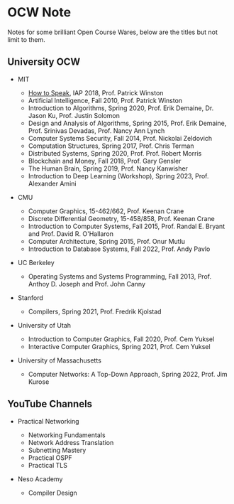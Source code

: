 # OCW Note

Notes for some brilliant Open Course Wares, below are the titles but not limit to them.

## University OCW

* MIT
    * [How to Speak](https://www.youtube.com/watch?v=Unzc731iCUY), IAP 2018, Prof. Patrick Winston
    * Artificial Intelligence, Fall 2010, Prof. Patrick Winston
    * Introduction to Algorithms, Spring 2020, Prof. Erik Demaine, Dr. Jason Ku, Prof. Justin Solomon
    * Design and Analysis of Algorithms, Spring 2015, Prof. Erik Demaine, Prof. Srinivas Devadas, 
    Prof. Nancy Ann Lynch
    * Computer Systems Security, Fall 2014, Prof. Nickolai Zeldovich
    * Computation Structures, Spring 2017, Prof. Chris Terman
    * Distributed Systems, Spring 2020, Prof. Prof. Robert Morris 
    * Blockchain and Money, Fall 2018, Prof. Gary Gensler
    * The Human Brain, Spring 2019, Prof. Nancy Kanwisher
    * Introduction to Deep Learning (Workshop), Spring 2023, Prof. Alexander Amini

* CMU
    * Computer Graphics, 15-462/662, Prof. Keenan Crane
    * Discrete Differential Geometry, 15-458/858, Prof. Keenan Crane
    * Introduction to Computer Systems, Fall 2015, Prof. Randal E. Bryant and Prof. David R. O'Hallaron
    * Computer Architecture, Spring 2015, Prof. Onur Mutlu
    * Introduction to Database Systems, Fall 2022, Prof. Andy Pavlo

* UC Berkeley
    * Operating Systems and Systems Programming, Fall 2013, Prof. Anthoy D. Joseph and Prof. John Canny

* Stanford
    * Compilers, Spring 2021, Prof. Fredrik Kjolstad 

* University of Utah
    * Introduction to Computer Graphics, Fall 2020, Prof. Cem Yuksel
    * Interactive Computer Graphics, Spring 2021, Prof. Cem Yuksel

* University of Massachusetts
    * Computer Networks: A Top-Down Approach, Spring 2022, Prof. Jim Kurose 

## YouTube Channels

* Practical Networking
    * Networking Fundamentals
    * Network Address Translation
    * Subnetting Mastery
    * Practical OSPF
    * Practical TLS

* Neso Academy
    * Compiler Design
